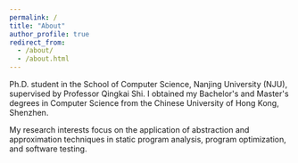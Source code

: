 ```yaml
---
permalink: /
title: "About"
author_profile: true
redirect_from:
  - /about/
  - /about.html
---
```


Ph.D. student in the School of Computer Science, Nanjing University (NJU), supervised by Professor Qingkai Shi. I obtained my Bachelor's and Master's degrees in Computer Science from the Chinese University of Hong Kong, Shenzhen.

My research interests focus on the application of abstraction and approximation techniques in static program analysis, program optimization, and software testing.
